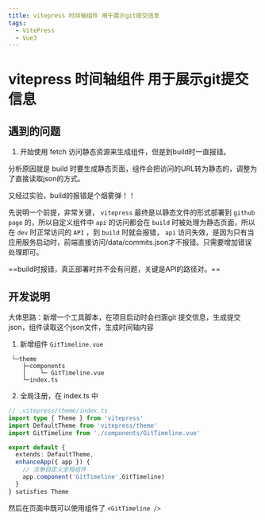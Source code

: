 ```yaml
---
title: vitepress 时间轴组件 用于展示git提交信息
tags:
  - VitePress
  - Vue3
---
```


# vitepress 时间轴组件 用于展示git提交信息


## 遇到的问题

1. 开始使用 fetch 访问静态资源来生成组件，但是到build时一直报错。

分析原因就是 build 时要生成静态页面，组件会把访问的URL转为静态的，调整为了直接读取json的方式。

又经过实验，build的报错是个烟雾弹！！

先说明一个前提，非常关键， `vitepress` 最终是以静态文件的形式部署到 `github`   `page` 的，所以自定义组件中 `api` 的访问都会在 `build` 时被处理为静态页面，所以在 `dev` 时正常访问的 `API` ，到 `build` 时就会报错， `api` 访问失效，是因为只有当应用服务启动时，前端直接访问/data/commits.json才不报错。只需要增加错误处理即可。 

==build时报错，真正部署时并不会有问题，关键是API的路径对。==

## 开发说明

大体思路：新增一个工具脚本，在项目启动时会扫面git 提交信息，生成提交json，组件读取这个json文件，生成时间轴内容

1. 新增组件 `GitTimeline.vue` 
```
 └─theme
    ├─components
    │    └─ GitTimeline.vue
    └─index.ts
```

2. 全局注册，在 index.ts 中
```typescript
// .vitepress/theme/index.ts
import type { Theme } from 'vitepress'
import DefaultTheme from 'vitepress/theme'
import GitTimeline from './components/GitTimeline.vue'

export default {
  extends: DefaultTheme,
  enhanceApp({ app }) {
    // 注册自定义全局组件
    app.component('GitTimeline',GitTimeline)
  }
} satisfies Theme
```

然后在页面中既可以使用组件了 `<GitTimeline />` 
